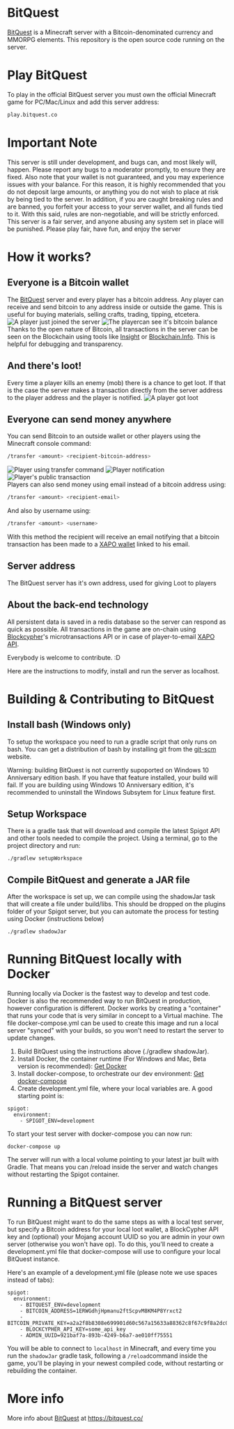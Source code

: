 # BitQuest

[BitQuest](http://bitquest.co/) is a Minecraft server with a Bitcoin-denominated currency and MMORPG elements. This repository is the open source code running on the server.

# Play BitQuest
To play in the official BitQuest server you must own the official Minecraft game for PC/Mac/Linux and add this server address: 
```sh
play.bitquest.co
```

# Important Note
This server is still under development, and bugs can, and most likely will, happen. Please report any bugs to a moderator promptly, to ensure they are fixed. Also note that your wallet is not guaranteed, and you may experience issues with your balance. For this reason, it is highly recommended that you do not deposit large amounts, or anything you do not wish to place at risk by being tied to the server. In addition, if you are caught breaking rules and are banned, you forfeit your access to your server wallet, and all funds tied to it. With this said, rules are non-negotiable, and will be strictly enforced. This server is a fair server, and anyone abusing any system set in place will be punished. Please play fair, have fun, and enjoy the server


# How it works?
## Everyone is a Bitcoin wallet
The [BitQuest](https://bitquest.co/) server and every player has a bitcoin address. Any player can receive and send bitcoin to any address inside or outside the game. This is useful for buying materials, selling crafts, trading, tipping, etcetera.
![A player just joined the server](http://i.imgur.com/1A6wkaB.png)
![The playercan see it's bitcoin balance](http://i.imgur.com/5g5pBXB.png)
Thanks to the open nature of Bitcoin, all transactions in the server can be seen on the Blockchain using tools like [Insight](https://insight.bitpay.com/) or [Blockchain.Info](https://blockchain.info/). This is helpful for debugging and transparency.

## And there's loot!
Every time a player kills an enemy (mob) there is a chance to get loot. If that is the case the server makes a transaction directly from the server address to the player address and the player is notified.
![A player got loot](http://i.imgur.com/cxqXmt2.png)

## Everyone can send money anywhere
You can send Bitcoin to an outside wallet or other players using the Minecraft console command:
```sh
/transfer <amount> <recipient-bitcoin-address>
```
![Player using transfer command](http://i.imgur.com/Vlf9C1F.png)
![Player notification](http://i.imgur.com/PHmomoS.png)
![Player's public transaction](http://i.imgur.com/JPO4AXt.png)  
Players can also send money using email instead of a bitcoin address using:
```sh
/transfer <amount> <recipient-email>
```
And also by username using:
```sh
/transfer <amount> <username>
```

With this method the recipient will receive an email notifying that a bitcoin transaction has been made to a [XAPO wallet](https://xapo.com/wallet/) linked to his email.

## Server address
The BitQuest server has it's own address, used for giving Loot to players

## About the back-end technology

All persistent data is saved in a redis database so the server can respond as quick as possible. 
All transactions in the game are on-chain using [Blockcypher](http://blockcypher.com/)'s microtransactions API or in case of player-to-email [XAPO API](http://docs.xapo.apiary.io/).

Everybody is welcome to contribute. :D

Here are the instructions to modify, install and run the server as localhost.


# Building & Contributing to BitQuest

## Install bash (Windows only)
To setup the workspace you need to run a gradle script that only runs on bash. You can get a distribution of bash by installing git from the [git-scm](https://git-scm.com/) website.

Warning: building BitQuest is not currently supoported on Windows 10 Anniversary edition bash. If you have that feature installed, your build will fail. If you are building using Windows 10 Anniversary edition, it's recommended to uninstall the Windows Subsytem for Linux feature first.

## Setup Workspace
There is a gradle task that will download and compile the latest Spigot API and other tools needed to compile the project. Using a terminal, go to the project directory and run:

````
./gradlew setupWorkspace
````

## Compile BitQuest and generate a JAR file
After the workspace is set up, we can compile using the shadowJar task that will create a file under build/libs. This should be dropped on the plugins folder of your Spigot server, but you can automate the process for testing using Docker (instructions below)

````
./gradlew shadowJar
````

# Running BitQuest locally with Docker

Running locally via Docker is the fastest way to develop and test code. Docker is also the recommended way to run BitQuest in production, however configuration is different. Docker works by creating a "container" that runs your code that is very similar in concept to a Virtual machine. The file docker-compose.yml can be used to create this image and run a local server "synced" with your builds, so you won't need to restart the server to update changes.

1. Build BitQuest using the instructions above (./gradlew shadowJar).
2. Install Docker, the container runtime (For Windows and Mac, Beta version is recommended):
[Get Docker](http://docs.docker.com/mac/started/)
3. Install docker-compose, to orchestrate our dev environment: [Get docker-compose](http://docs.docker.com/mac/started/)
4. Create development.yml file, where your local variables are. A good starting point is:
````
spigot:
  environment:
    - SPIGOT_ENV=development
````

To start your test server with docker-compose you can now run:

````
docker-compose up
````
The server will run with a local volume pointing to your latest jar built with Gradle. That means you can /reload inside the server and watch changes without restarting the Spigot container.

# Running a BitQuest server
To run BitQuest might want to do the same steps as with a local test server, but specify a Bitcoin address for your local loot wallet, a BlockCypher API key and (optional) your Mojang account UUID so you are admin in your own server (otherwise you won't have op). To do this, you'll need to create a development.yml file that docker-compose will use to configure your local BitQuest instance.

Here's an example of a development.yml file (please note we use spaces instead of tabs):

````
spigot:
  environment:
    - BITQUEST_ENV=development
    - BITCOIN_ADDRESS=1ERWGdhjHpmanu2ftScpvM8KM4P8Yrxct2
    - BITCOIN_PRIVATE_KEY=a2a2f8b8308e699901d60c567a15633a88362c8f67c9f8a2dc02720c2e18d8a2
    - BLOCKCYPHER_API_KEY=some_api_key
    - ADMIN_UUID=921baf7a-893b-4249-b6a7-ae010ff75551
```` 




You will be able to connect to ````localhost```` in Minecraft, and every time you run the ````shadowJar```` gradle task, following a ````/reload````command inside the game, you'll be playing in your newest compiled code, without restarting or rebuilding the container.

# More info

More info about [BitQuest](https://bitquest.co/) at
https://bitquest.co/
